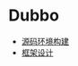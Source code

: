 # Dubbo

- [源码环境构建](https://github.com/lazecoding/Note/blob/main/note/articles/dubbo/buildSourceCode.md)
- [框架设计](https://github.com/lazecoding/Note/blob/main/note/articles/dubbo/framework-design.md)
